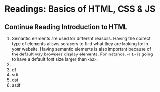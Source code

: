 # Readings: Basics of HTML, CSS & JS
## Continue Reading Introduction to HTML
  1. Semantic elements are used for different reasons. Having the correct type of elements allows scrapers to find what they are looking for in your website. Having semantic elements is also important because of the default way browsers display elements. For instance, `<h1>` is going to have a default font size larger than `<h2>`.
  2. 
  3. df
  4. sdf
  5. dsf
  6. asdf
